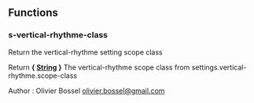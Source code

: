 ## Functions


### s-vertical-rhythme-class

Return the vertical-rhythme setting scope class

Return **{ [String](http://www.sass-lang.com/documentation/file.SASS_REFERENCE.html#sass-script-strings) }** The vertical-rhythme scope class from settings.vertical-rhythme.scope-class

Author : Olivier Bossel <olivier.bossel@gmail.com>